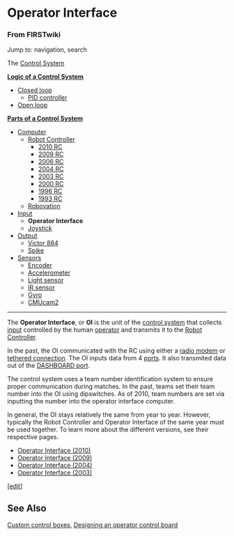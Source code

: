 # Operator Interface

### From FIRSTwiki

Jump to: navigation, search

The [Control System](Control_system "Control system" )

**[Logic of a Control System](Logic_of_a_control_system "Logic of a control system" )**

  * [Closed loop](Closed_loop "Closed loop" )
    * [PID controller](PID_controller "PID controller" )
  * [Open loop](Open_loop "Open loop" )

**[Parts of a Control System](Parts_of_a_control_system "Parts of a control system" )**

  * [Computer](Computer "Computer" )
    * [Robot Controller](Robot_Controller "Robot Controller" )
      * [2010 RC](Robot_Controller_%282010%29 "Robot Controller \(2010\)" )
      * [2009 RC](Robot_Controller_%282009%29 "Robot Controller \(2009\)" )
      * [2006 RC](Robot_Controller_%282006%29 "Robot Controller \(2006\)" )
      * [2004 RC](Robot_Controller_%282004%29 "Robot Controller \(2004\)" )
      * [2003 RC](Robot_Controller_%282003%29 "Robot Controller \(2003\)" )
      * [2000 RC](Robot_Controller_%282000%29 "Robot Controller \(2000\)" )
      * [1996 RC](/index.php?title=Robot_Controller_%281996%29&action=edit "Robot Controller \(1996\)" )
      * [1993 RC](/index.php?title=Robot_Controller_%281993%29&action=edit "Robot Controller \(1993\)" )
    * [Robovation](Robovation "Robovation" )
  * [Input](Input "Input" )
    * **Operator Interface**
    * [Joystick](Joystick "Joystick" )
  * [Output](Output "Output" )
    * [Victor 884](Victor_884 "Victor 884" )
    * [Spike](Spike "Spike" )
  * [Sensors](Sensor "Sensor" )
    * [Encoder](Encoder "Encoder" )
    * [Accelerometer](Accelerometer "Accelerometer" )
    * [Light sensor](/index.php?title=Light_sensor&action=edit "Light sensor" )
    * [IR sensor](IR_sensor "IR sensor" )
    * [Gyro](Gyro "Gyro" )
    * [CMUcam2](CMUcam2 "CMUcam2" )  
---  
  
The **Operator Interface**, or **OI** is the unit of the [control
system](Control_system "Control system" ) that collects
[input](Input "Input" ) controlled by the human
[operator](Operator "Operator" ) and transmits it to the [Robot
Controller](Robot_Controller "Robot Controller" ).

In the past, the OI communicated with the RC using either a [radio
modem](Radio_modem "Radio modem" ) or [tethered
connection](Tether "Tether" ). The OI inputs data from 4
[ports](/index.php?title=Ports&action=edit "Ports" ). It also transmited data
out of the [DASHBOARD port](/index.php?title=DASHBOARD_port&action=edit
"DASHBOARD port" ).

The control system uses a team number identification system to ensure proper
communication during matches. In the past, teams set their team number into
the OI using dipswitches. As of 2010, team numbers are set via inputting the
number into the operator interface computer.

In general, the OI stays relatively the same from year to year. However,
typically the Robot Controller and Operator Interface of the same year must be
used together. To learn more about the different versions, see their
respective pages.

  * [Operator Interface (2010)](Operator_Interface_%282010%29 "Operator Interface \(2010\)" )
  * [Operator Interface (2009)](Operator_Interface_%282009%29 "Operator Interface \(2009\)" )
  * [Operator Interface (2004)](Operator_Interface_%282004%29 "Operator Interface \(2004\)" )
  * [Operator Interface (2003)](Operator_Interface_%282003%29 "Operator Interface \(2003\)" )

[[edit](/index.php?title=Operator_Interface&action=edit&section=1 "Edit
section: See Also" )]

## See Also

[Custom control boxes](/index.php?title=Custom_control_boxes&action=edit
"Custom control boxes" ), [Designing an operator control
board](Designing_an_operator_control_board "Designing an operator
control board" )

